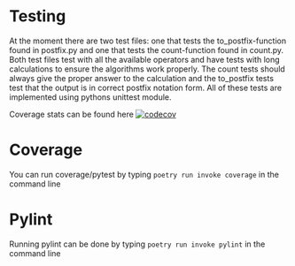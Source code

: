 # Testing
At the moment there are two test files: one that tests the to_postfix-function found in postfix.py and one that tests the count-function found in count.py.
Both test files test with all the available operators and have tests with long calculations to ensure the algorithms work properly. The count tests should always give the proper answer to the calculation and the to_postfix tests test that the output is in correct postfix notation form. All of these tests are implemented using pythons unittest module.

Coverage stats can be found here [![codecov](https://codecov.io/gh/KalleHahl/tiralabra/branch/main/graph/badge.svg?token=D9XSGLPQI0)](https://codecov.io/gh/KalleHahl/tiralabra)
# Coverage
You can run coverage/pytest by typing ```poetry run invoke coverage``` in the command line
# Pylint
Running pylint can be done by typing ```poetry run invoke pylint``` in the command line
